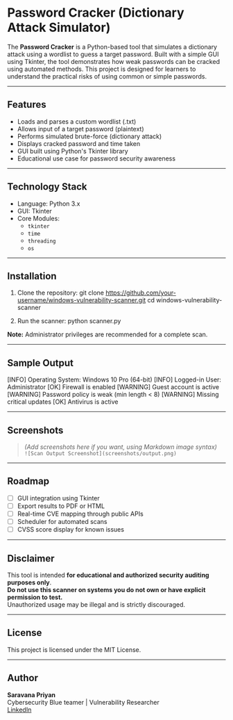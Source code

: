 # Password Cracker (Dictionary Attack Simulator)

The **Password Cracker** is a Python-based tool that simulates a dictionary attack using a wordlist to guess a target password. 
Built with a simple GUI using Tkinter, the tool demonstrates how weak passwords can be cracked using automated methods. This project is designed for 
learners to understand the practical risks of using common or simple passwords.

---

## Features

- Loads and parses a custom wordlist (.txt)
- Allows input of a target password (plaintext)
- Performs simulated brute-force (dictionary attack)
- Displays cracked password and time taken
- GUI built using Python's Tkinter library
- Educational use case for password security awareness

---

## Technology Stack

- Language: Python 3.x
- GUI: Tkinter
- Core Modules:
  - `tkinter`
  - `time`
  - `threading`
  - `os`

---

## Installation

1. Clone the repository:
git clone https://github.com/your-username/windows-vulnerability-scanner.git
cd windows-vulnerability-scanner


2. Run the scanner:
python scanner.py


**Note:** Administrator privileges are recommended for a complete scan.

---

## Sample Output

[INFO] Operating System: Windows 10 Pro (64-bit)
[INFO] Logged-in User: Administrator
[OK] Firewall is enabled
[WARNING] Guest account is active
[WARNING] Password policy is weak (min length < 8)
[WARNING] Missing critical updates
[OK] Antivirus is active


---

## Screenshots

> *(Add screenshots here if you want, using Markdown image syntax)*  
> `![Scan Output Screenshot](screenshots/output.png)`

---

## Roadmap

- [ ] GUI integration using Tkinter
- [ ] Export results to PDF or HTML
- [ ] Real-time CVE mapping through public APIs
- [ ] Scheduler for automated scans
- [ ] CVSS score display for known issues

---

## Disclaimer

This tool is intended **for educational and authorized security auditing purposes only**.  
**Do not use this scanner on systems you do not own or have explicit permission to test.**  
Unauthorized usage may be illegal and is strictly discouraged.

---

## License

This project is licensed under the MIT License.  

---

## Author

**Saravana Priyan**  
Cybersecurity Blue teamer | Vulnerability Researcher  
[LinkedIn](https://www.linkedin.com/) 


